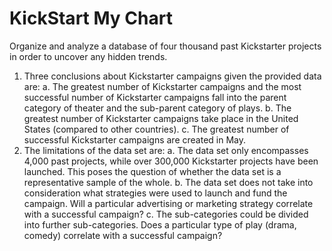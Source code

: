 # KickStart My Chart

Organize and analyze a database of four thousand past Kickstarter projects in order to uncover any hidden trends.

1.	Three conclusions about Kickstarter campaigns given the provided data are:
	a.	The greatest number of Kickstarter campaigns and the most successful number of Kickstarter campaigns fall into the parent category     of theater and the sub-parent category of plays.
	b.	The greatest number of Kickstarter campaigns take place in the United States (compared to other countries).
	c.	The greatest number of successful Kickstarter campaigns are created in May.
2.	The limitations of the data set are:
	a.	The data set only encompasses 4,000 past projects, while over 300,000 Kickstarter projects have been launched. This poses the         question of whether the data set is a representative sample of the whole.
	b.	The data set does not take into consideration what strategies were used to launch and fund the campaign. Will a particular             advertising or marketing strategy correlate with a successful campaign?
	c.	The sub-categories could be divided into further sub-categories. Does a particular type of play (drama, comedy) correlate with a       successful campaign?
